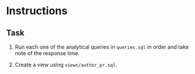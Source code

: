 # Instructions

## Task 

1. Run each one of the analytical queries in `queries.sql` in order and take note of the response time. 

2. Create a view using `views/author_pr.sql`.  


